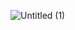 

![Untitled (1)](https://github.com/les0498/react-disneyplus-app/assets/92281453/b0f3eea5-d234-49f9-9bdf-3ac768d68767)
